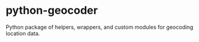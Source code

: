 # python-geocoder
Python package of helpers, wrappers, and custom modules for geocoding location data.
